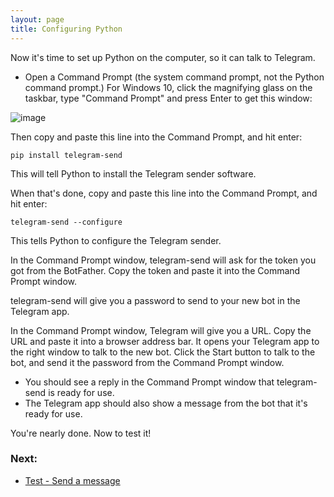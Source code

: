 ```yaml
---
layout: page
title: Configuring Python
---
```


Now it's time to set up Python on the computer, so it can talk to Telegram.

- Open a Command Prompt (the system command prompt, not the Python command prompt.) For Windows 10, click the magnifying glass on the taskbar, type "Command Prompt" and press Enter to get this window:

![image](https://user-images.githubusercontent.com/27331078/128942296-b9db3ca2-1e0f-417b-97b9-201880627223.png)


Then copy and paste this line into the Command Prompt, and hit enter:

`pip install telegram-send`

This will tell Python to install the Telegram sender software.

When that's done, copy and paste this line into the Command Prompt, and hit enter:

`telegram-send --configure`

This tells Python to configure the Telegram sender.


In the Command Prompt window, telegram-send will ask for the token you got from the BotFather.  Copy the token and paste it into the Command Prompt window.

telegram-send will give you a password to send to your new bot in the Telegram app.


In the Command Prompt window, Telegram will give you a URL.  Copy the URL and paste it into a browser address bar.  It opens your Telegram app to the right window to talk to the new bot.  Click the Start button to talk to the bot, and send it the password from the Command Prompt window.

- You should see a reply in the Command Prompt window that telegram-send is ready for use.
- The Telegram app should also show a message from the bot that it's ready for use.

You're nearly done.  Now to test it!

### Next:
- [Test - Send a message](test_message.html)
